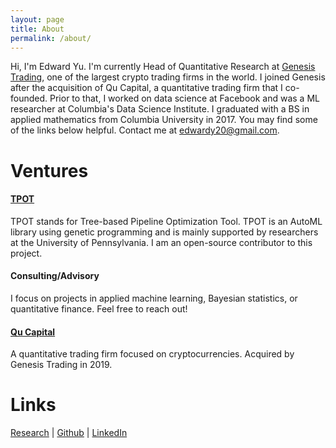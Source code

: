 ```yaml
---
layout: page
title: About
permalink: /about/
---
```

Hi, I'm Edward Yu. I'm currently Head of Quantitative Research at [Genesis Trading](https://genesistrading.com/), one of the largest crypto trading firms in the world. I joined Genesis after the acquisition of Qu Capital, a quantitative trading firm that I co-founded. Prior to that, I worked on data science at Facebook and was a ML researcher at Columbia's Data Science Institute. I graduated with a BS in applied mathematics from Columbia University in 2017. You may find some of the links below helpful. Contact me at [edwardy20@gmail.com](mailto:edwardy20@gmail.com).

# Ventures
#### [TPOT](https://github.com/EpistasisLab/tpot)
TPOT stands for Tree-based Pipeline Optimization Tool. TPOT is an AutoML library using genetic programming and is mainly supported by researchers at the University of Pennsylvania. I am an open-source contributor to this project.

#### Consulting/Advisory
I focus on projects in applied machine learning, Bayesian statistics, or quantitative finance. Feel free to reach out! 

#### [Qu Capital](http://qu.capital)
A quantitative trading firm focused on cryptocurrencies. Acquired by Genesis Trading in 2019.

# Links
[Research](/research) | [Github](https://github.com/edwardyu) | [LinkedIn](https://www.linkedin.com/in/edward-yu-443b6632)
